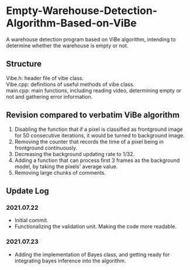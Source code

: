 # Empty-Warehouse-Detection-Algorithm-Based-on-ViBe
  
A warehouse detection program based on ViBe algorithm, intending to determine whether the warehouse is empty or not.  

## Structure

Vibe.h: header file of vibe class.  
Vibe.cpp: definitions of useful methods of vibe class.  
main.cpp: main functions, including reading video, determining empty or not and gathering error information.  

## Revision compared to verbatim ViBe algorithm

1. Disabling the function that if a pixel is classified as frontground image for 50 consecutive iterations, it would be turned to background image.
2. Removing the counter that records the time of a pixel being in frontground continuously.
3. Decreasing the background updating rate to 1/32.
4. Adding a function that can process first 3 frames as the background model, by taking the pixels' average value.
5. Removing large chunks of comments.

## Update Log
### 2021.07.22
* Initial commit.
* Functionalizing the validation unit. Making the code more readable.

### 2021.07.23
* Adding the implementation of Bayes class, and getting ready for integrating bayes inference into the algorithm.
